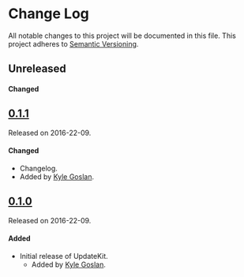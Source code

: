 # Change Log
All notable changes to this project will be documented in this file.
This project adheres to [Semantic Versioning](http://semver.org/).

## Unreleased
#### Changed

## [0.1.1](https://github.com/KyleGoslan/KGLocationManager/releases/tag/0.1.1)
Released on 2016-22-09.

#### Changed
- Changelog.
- Added by [Kyle Goslan](https://github.com/KyleGoslan).

## [0.1.0](https://github.com/KyleGoslan/KGLocationManager/releases/tag/0.1.0)
Released on 2016-22-09.

#### Added
- Initial release of UpdateKit.
  - Added by [Kyle Goslan](https://github.com/KyleGoslan).
